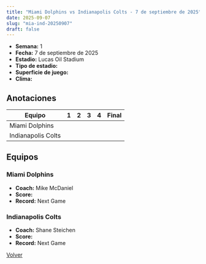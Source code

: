 ```yaml
---
title: "Miami Dolphins vs Indianapolis Colts - 7 de septiembre de 2025"
date: 2025-09-07
slug: "mia-ind-20250907"
draft: false
---
```


- **Semana:** 1
- **Fecha:** 7 de septiembre de 2025
- **Estadio:** Lucas Oil Stadium
- **Tipo de estadio:** 
- **Superficie de juego:** 
- **Clima:** 





## Anotaciones
| Equipo | 1 | 2 | 3 | 4 | Final |
|--------|---|---|---|---|-------|
| Miami Dolphins  |   |   |   |    |  |
| Indianapolis Colts  |   |   |   |    |  |


## Equipos


### Miami Dolphins
* **Coach:** Mike McDaniel
* **Score:** 
* **Record:** Next Game

### Indianapolis Colts
* **Coach:** Shane Steichen
* **Score:** 
* **Record:** Next Game


[Volver](/historia/2025)
